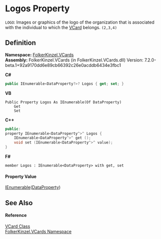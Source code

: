 # Logos Property


`LOGO`: Images or graphics of the logo of the organization that is associated with the individual to which the <a href="23413828-9a4a-2851-b88b-84d0afcb0031.md">VCard</a> belongs. `(2,3,4)`



## Definition
**Namespace:** <a href="67dce261-ab8f-dd0a-4c0c-bc2633c1719e.md">FolkerKinzel.VCards</a>  
**Assembly:** FolkerKinzel.VCards (in FolkerKinzel.VCards.dll) Version: 7.2.0-beta.1+92a9170dd6e89cb66392c26e0acddb6434e3fbc1

**C#**
``` C#
public IEnumerable<DataProperty?>? Logos { get; set; }
```
**VB**
``` VB
Public Property Logos As IEnumerable(Of DataProperty)
	Get
	Set
```
**C++**
``` C++
public:
property IEnumerable<DataProperty^>^ Logos {
	IEnumerable<DataProperty^>^ get ();
	void set (IEnumerable<DataProperty^>^ value);
}
```
**F#**
``` F#
member Logos : IEnumerable<DataProperty> with get, set
```



#### Property Value
<a href="https://learn.microsoft.com/dotnet/api/system.collections.generic.ienumerable-1" target="_blank" rel="noopener noreferrer">IEnumerable</a>(<a href="aa898609-8843-98f4-56c5-cc0c7bf76b89.md">DataProperty</a>)

## See Also


#### Reference
<a href="23413828-9a4a-2851-b88b-84d0afcb0031.md">VCard Class</a>  
<a href="67dce261-ab8f-dd0a-4c0c-bc2633c1719e.md">FolkerKinzel.VCards Namespace</a>  

